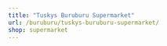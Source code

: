 ```yaml
---
title: "Tuskys Buruburu Supermarket"
url: /buruburu/tuskys-buruburu-supermarket/
shop: supermarket
---
```

